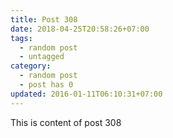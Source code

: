 ```yaml
---
title: Post 308
date: 2018-04-25T20:58:26+07:00
tags:
  - random post
  - untagged
category:
  - random post
  - post has 0
updated: 2016-01-11T06:10:31+07:00
---
```

This is content of post 308